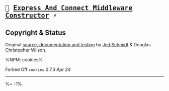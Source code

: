 <!-- ## TODO

- [ ] Add a new item to the todo list. -->

<!-- <table> -->
<!-- <tr><th> -->

<kbd>🚄 [Express And Connect Middleware Constructor](../../wiki/Express-And-Connect)</a> ⚡️</kbd>
---

<!-- </th></tr> -->
<!-- block-start -->
<!-- <tr><td> -->
<!-- <img src="/wiki/cookies.gif" alt="Cookies Attributes: domain, expires, httpOnly, maxAge, overwrite, path, sameSite, secure"> -->
<!-- </td></tr> -->
<!-- <tr><td><md2html>


<!-- </md2html></td></tr> -->
<!-- /block-end -->
</table>


## Copyright & Status

Original [source, documentation and testing](https://github.com/pillarjs/cookies) by [Jed Schmidt](http://jed.is/) & Douglas Christopher Wilson.

%NPM: cookies%

Forked Off `cookies` 0.7.3 _Apr 24_

---

<IdioFooter />

%~ -1%